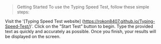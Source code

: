 > Getting Started
To use the Typing Speed Test, follow these simple steps:

Visit the '[Typing Speed Test website] (https://rokon8407.github.io/Typing-Speed-Test/)'.
Click on the "Start Test" button to begin.
Type the provided text as quickly and accurately as possible.
Once you finish, your results will be displayed on the screen.
